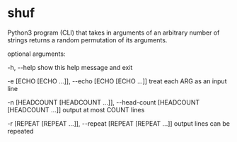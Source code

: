 # shuf
Python3 program (CLI) that takes in arguments of an arbitrary number of strings returns a random permutation of its arguments.

optional arguments:

  -h, --help            show this help message and exit
  
  -e [ECHO [ECHO ...]], --echo [ECHO [ECHO ...]]
                        treat each ARG as an input line
                        
  -n [HEADCOUNT [HEADCOUNT ...]], --head-count [HEADCOUNT [HEADCOUNT ...]]
                        output at most COUNT lines
                        
  -r [REPEAT [REPEAT ...]], --repeat [REPEAT [REPEAT ...]]
                        output lines can be repeated
